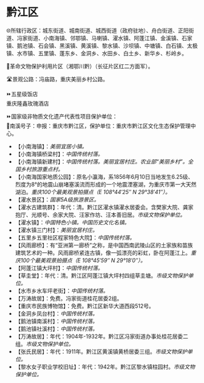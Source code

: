 # 黔江区  
🌐所辖行政区：城东街道、城南街道、城西街道（政府驻地）、舟白街道、正阳街道、冯家街道、小南海镇、邻鄂镇、马喇镇、濯水镇、阿蓬江镇、金溪镇、石家镇、鹅池镇、石会镇、黑溪镇、黄溪镇、黎水镇、沙坝镇、中塘镇、白石镇、太极镇、水市镇、五里镇、蓬东乡、金洞乡、水田乡、白土乡、新华乡、杉岭乡。  
  
🚩革命文物保护利用片区（湘鄂川黔）（长征片区红二方面军）。  
  
🛣️景观公路：冯庙路，重庆美丽乡村公路。  
  
⏩五星级饭店  
重庆隆鑫玫瑰酒店  
  
⏩国家级非物质文化遗产代表性项目保护单位：  
🔸南溪号子：申报：重庆市黔江区，保护单位：重庆市黔江区文化生态保护管理中心。  
 
* 【小南海镇】：*美丽宜居小镇。*
* 【小南海镇桥梁村】：*中国传统村落。*  
* 【小南海镇新建村】：*中国传统村落。美丽宜居村庄。农业部“美丽乡村”。全国乡村旅游重点村。*
* 【小南海国家地质公园】：原名小瀛海，系1856年6月10日当地发生6.25级、烈度为8°的地震山崩堵塞溪流而形成的一个地震湮塞湖，为重庆市第一大天然湖泊。*重庆100个最美观景拍摄点（E 108°44′25″ N 29°38′41″）。*
* 【濯水景区】：*国家5A级旅游景区。*
* 【濯水古建筑群】：年代：清。黔江区濯水镇濯水居委会。含樊家大院、龚家抱厅、光顺号、余家大院、汪家作坊、汪本善旧居。*市级文物保护单位。*  
* 【濯水镇】：*中国特色小镇。中国历史文化名镇。*
* 【濯水镇三门村】：*美丽宜居村庄。*
* 【五里乡五里社区程家特色大院】：*中国传统村落。*
* 【风雨廊桥】：有“亚洲第一廊桥”之称，是中国西南武陵山区的土家族和苗族建筑艺术的一种。风雨廊桥紧连古镇，像一弧漂亮的彩虹，卧在阿蓬江上。*重庆100个最美观景拍摄点（E 108°45′59″ N 29°18′0″）。*
* 【阿蓬江镇大坪村】：*中国传统村落。*
* 【草圭堂】：年代：清。黔江区阿蓬江镇大坪村四组草圭塘。*市级文物保护单位。*  
* 【水市乡水车坪老街】：*中国传统村落。*
* 【万涛故居】：免费。冯家街道桂花居委2组。
* 【重庆市民族博物馆】：免费。黔江区新华大道西段512号。
* 【金洞乡凤台村】：*中国传统村落。*  
* 【鹅池镇南溪村】：*中国传统村落。*  
* 【鹅池镇社溪村】：*中国传统村落。*  
* 【万涛故居】：年代：1904年-1932年。黔江区冯家街道办事处桂花居委二组。*市级文物保护单位。*  
* 【张氏民居】：年代：1911年。黔江区黄溪镇黄桥居委三组。*市级文物保护单位。*  
* 【黎水女子职业学校旧址】：年代：1942年。黔江区黎水镇柱园村。*市级文物保护单位。* 
